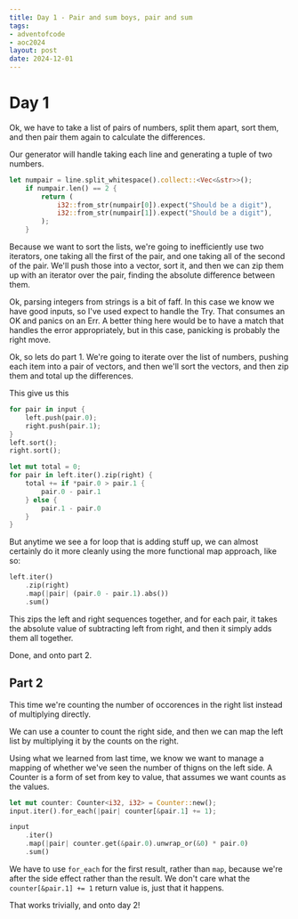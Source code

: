 ```yaml
---
title: Day 1 - Pair and sum boys, pair and sum
tags: 
- adventofcode 
- aoc2024
layout: post
date: 2024-12-01
---
```

# Day 1

Ok, we have to take a list of pairs of numbers, split them apart, sort them, and then pair them again to calculate the differences.

Our generator will handle taking each line and generating a tuple of two numbers.

```rust
let numpair = line.split_whitespace().collect::<Vec<&str>>();
    if numpair.len() == 2 {
        return (
            i32::from_str(numpair[0]).expect("Should be a digit"),
            i32::from_str(numpair[1]).expect("Should be a digit"),
        );
    }
```

Because we want to sort the lists, we're going to inefficiently use two iterators, one taking all the first of the pair, and one taking all of the second of the pair.  We'll push those into a vector, sort it, and then we can zip them up with an iterator over the pair, finding the absolute difference between them.

Ok, parsing integers from strings is a bit of faff.  In this case we know we have good inputs, so I've used expect to handle the Try.  That consumes an OK and panics on an Err.  A better thing here would be to have a match that handles the error appropriately, but in this case, panicking is probably the right move.

Ok, so lets do part 1.  We're going to iterate over the list of numbers, pushing each item into a pair of vectors, and then we'll sort the vectors, and then zip them and total up the differences.

This give us this

```rust
for pair in input {
    left.push(pair.0);
    right.push(pair.1);
}
left.sort();
right.sort();

let mut total = 0;
for pair in left.iter().zip(right) {
    total += if *pair.0 > pair.1 {
        pair.0 - pair.1
    } else {
        pair.1 - pair.0
    }
}
```

But anytime we see a for loop that is adding stuff up, we can almost certainly do it more cleanly using the more functional map approach, like so:

```rust
left.iter()
    .zip(right)
    .map(|pair| (pair.0 - pair.1).abs())
    .sum()
```

This zips the left and right sequences together, and for each pair, it takes the absolute value of subtracting left from right, and then it simply adds them all together.

Done, and onto part 2.

## Part 2
This time we're counting the number of occorences in the right list instead of multiplying directly.

We can use a counter to count the right side, and then we can map the left list by multiplying it by the counts on the right.

Using what we learned from last time, we know we want to manage a mapping of whether we've seen the number of thigns on the left side.  A Counter is a form of set from key to value, that assumes we want counts as the values.

```rust
let mut counter: Counter<i32, i32> = Counter::new();
input.iter().for_each(|pair| counter[&pair.1] += 1);

input
    .iter()
    .map(|pair| counter.get(&pair.0).unwrap_or(&0) * pair.0)
    .sum()
```

We have to use `for_each` for the first result, rather than `map`, because we're after the side effect rather than the result.  We don't care what the `counter[&pair.1] += 1` return value is, just that it happens.

That works trivially, and onto day 2!
